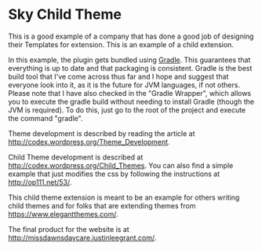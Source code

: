 Sky Child Theme
================

This is a good example of a company that has done a good job of 
designing their Templates for extension.  This is an example of 
a child extension.  

In this example, the plugin gets bundled using [Gradle](http://www.gradle.org/ "Gradle Buildtools").
This guarantees that everything is up to date and that packaging is 
consistent.  Gradle is the best build tool that I've come across thus far
and I hope and suggest that everyone look into it, as it is the future for 
JVM languages, if not others.  Please note that I have also checked in the
"Gradle Wrapper", which allows you to execute the gradle build without needing
to install Gradle (though the JVM is required).  To do this, just go to the root
of the project and execute the command "gradle".

Theme development is described by reading the article at http://codex.wordpress.org/Theme_Development.

Child Theme development is described at http://codex.wordpress.org/Child_Themes.  You can also find a simple
example that just modifies the css by following the instructions at http://op111.net/53/.
 
This child theme extension is meant to be an example for others writing child themes and for folks 
that are extending themes from https://www.elegantthemes.com/.

The final product for the website is at http://missdawnsdaycare.justinleegrant.com/.

